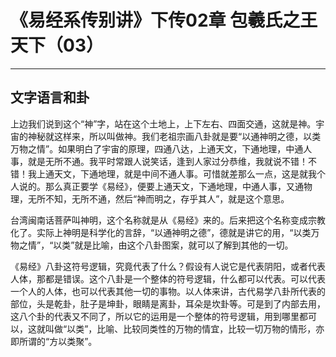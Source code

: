 # 《易经系传别讲》下传02章 包羲氏之王天下（03）

------

## 文字语言和卦

上边我们说到这个“神”字，站在这个土地上，上下左右、四面交通，这就是神。宇宙的神秘就这样来，所以叫做神。我们老祖宗画八卦就是要“以通神明之德，以类万物之情”。如果明白了宇宙的原理，四通八达，上通天文，下通地理，中通人事，就是无所不通。我平时常跟人说笑话，逢到人家过分恭维，我就说不错！不错！我上通天文，下通地理，就是中间不通人事。可惜就差那么一点，这是就我个人说的。那么真正要学《易经》，便要上通天文，下通地理，中通人事，又通物理，无所不知，无所不通，然后“神而明之，存乎其人”，就是这个意思。

台湾闽南话菩萨叫神明，这个名称就是从《易经》来的。后来把这个名称变成宗教化了。实际上神明是科学化的言辞，“以通神明之德”，德就是讲它的用，“以类万物之情”，“以类”就是比喻，由这个八卦图案，就可以了解到其他的一切。

《易经》八卦这符号逻辑，究竟代表了什么？假设有人说它是代表阴阳，或者代表人体，那都是错误。这个八卦是一个整体的符号逻辑，什么都可以代表。可以代表一个人的人体，也可以代表其他一切的事物。以人体来讲，古代易学八卦所代表的部位，头是乾卦，肚子是坤卦，眼睛是离卦，耳朵是坎卦等。可是到了内部去用，这八个卦的代表又不同了，所以它的运用是一个整体的符号逻辑，用到哪里都可以，这就叫做“以类”，比喻、比较同类性的万物的情宜，比较一切万物的情形，亦即所谓的“方以类聚”。